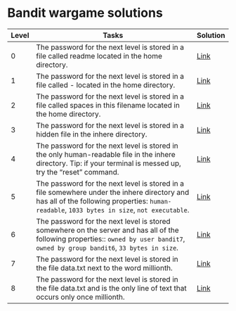 # Bandit wargame solutions

| Level | Tasks                                                                                                                                                                                       | Solution                   |
| ----- | ------------------------------------------------------------------------------------------------------------------------------------------------------------------------------------------- | -------------------------- |
| 0     | The password for the next level is stored in a file called readme located in the home directory.                                                                                            | [Link](./level0/README.md) |
| 1     | The password for the next level is stored in a file called - located in the home directory.                                                                                                 | [Link](./level1/README.md) |
| 2     | The password for the next level is stored in a file called spaces in this filename located in the home directory.                                                                           | [Link](./level2/README.md) |
| 3     | The password for the next level is stored in a hidden file in the inhere directory.                                                                                                         | [Link](./level3/README.md) |
| 4     | The password for the next level is stored in the only human-readable file in the inhere directory. Tip: if your terminal is messed up, try the “reset” command.                             | [Link](./level4/README.md) |
| 5     | The password for the next level is stored in a file somewhere under the inhere directory and has all of the following properties: `human-readable`, `1033 bytes in size`, `not executable`. | [Link](./level5/README.md) |
| 6     | The password for the next level is stored somewhere on the server and has all of the following properties:: `owned by user bandit7`, `owned by group bandit6`, `33 bytes in size`.          | [Link](./level6/README.md) |
| 7     | The password for the next level is stored in the file data.txt next to the word millionth.                                                                                                  | [Link](./level7/README.md) |
| 8     | The password for the next level is stored in the file data.txt and is the only line of text that occurs only once millionth.                                                                | [Link](./level8/README.md) |
